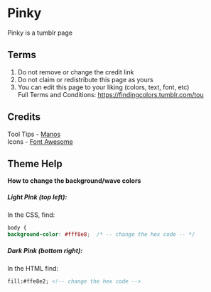 # Pinky  

Pinky is a tumblr page

## Terms  
1. Do not remove or change the credit link  
2. Do not claim or redistribute this page as yours
3. You can edit this page to your liking (colors, text, font, etc)  
Full Terms and Conditions: https://findingcolors.tumblr.com/tou  

## Credits
Tool Tips - [Manos](https://manos.malihu.gr)  
Icons - [Font Awesome](https://fontawesome.com)  

## Theme Help

**How to change the background/wave colors**  
##### Light Pink *(top left)*:  
In the CSS, find:

```css
body {  
background-color: #fff8e8;  /* -- change the hex code -- */
```

##### Dark Pink *(bottom right)*:
In the HTML find:

```html
fill:#ffe8e2; <!-- change the hex code -->
```
